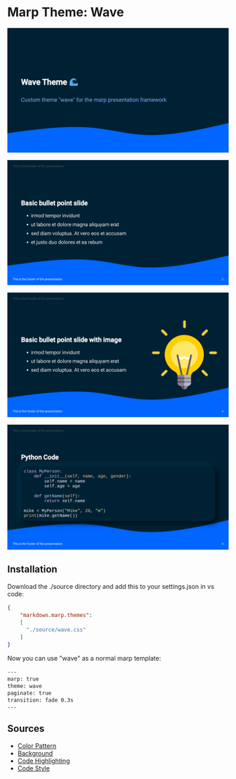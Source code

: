 # Marp Theme: Wave

![](example/example-presentation-page-1.jpg)

![](example/example-presentation-page-2.jpg)

![](example/example-presentation-page-3.jpg)

![](example/example-presentation-page-4.jpg)

## Installation
Download the ./source directory and add this to your settings.json in vs code:
```json
{
    "markdown.marp.themes": 
    [
      "./source/wave.css"
    ]
}
```

Now you can use "wave" as a normal marp template:
```
---
marp: true
theme: wave
paginate: true
transition: fade 0.3s
---
```

## Sources
- [Color Pattern](https://coolors.co/ffffff-80b3ff-0066ff-002233)
- [Background](https://app.haikei.app/)
- [Code Highlighting](https://github.com/chriskempson/tomorrow-theme)
- [Code Style](https://neumorphism.io/#e0e0e0)

